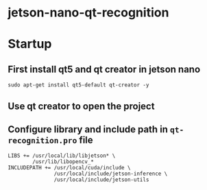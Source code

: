 # jetson-nano-qt-recognition
# Startup
## First install qt5 and qt creator in jetson nano
```
sudo apt-get install qt5-default qt-creator -y
```
## Use qt creator to open the project
## Configure library and include path in `qt-recognition.pro` file
```
LIBS += /usr/local/lib/libjetson* \
        /usr/lib/libopencv_*
INCLUDEPATH += /usr/local/cuda/include \
               /usr/local/include/jetson-inference \
               /usr/local/include/jetson-utils
```

